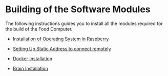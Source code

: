 # Building of the Software Modules

The following instructions guides you to install all the modules required for the build of the Food Computer.

* [Installation of Operating System in Raspberry](./Software-Instructions/RaspbianInstallation.md)  

* [Setting Up Static Address to connect remotely](./Software-Instructions/StaticAddress.md)

* [Docker Installation](./Software-Instructions/DockerInstallation.md)

* [Brain Installation](./Software-Instructions/BrainInstallation.md)
